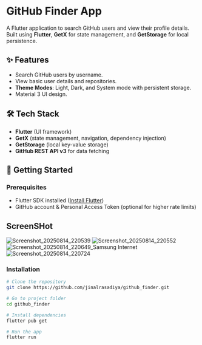 # GitHub Finder App

A Flutter application to search GitHub users and view their profile details.  
Built using **Flutter**, **GetX** for state management, and **GetStorage** for local persistence.

## ✨ Features
- Search GitHub users by username.
- View basic user details and repositories.
- **Theme Modes**: Light, Dark, and System mode with persistent storage.
- Material 3 UI design.

## 🛠️ Tech Stack
- **Flutter** (UI framework)
- **GetX** (state management, navigation, dependency injection)
- **GetStorage** (local key-value storage)
- **GitHub REST API v3** for data fetching

## 🚀 Getting Started

### Prerequisites
- Flutter SDK installed ([Install Flutter](https://docs.flutter.dev/get-started/install))
- GitHub account & Personal Access Token (optional for higher rate limits)

## ScreenSHot
![Screenshot_20250814_220539](https://github.com/user-attachments/assets/9d83d204-0e7c-4403-956f-33b7c4a6b44e)
![Screenshot_20250814_220552](https://github.com/user-attachments/assets/846b1e88-7296-446e-890e-7e1f97f641cd)
![Screenshot_20250814_220649_Samsung Internet](https://github.com/user-attachments/assets/86544241-cde9-476f-bf37-71787256ceb9)
![Screenshot_20250814_220724](https://github.com/user-attachments/assets/ab1779ba-d35c-405b-9c5a-287296ba18dc)

### Installation
```bash
# Clone the repository
git clone https://github.com/jinalrasadiya/github_finder.git

# Go to project folder
cd github_finder

# Install dependencies
flutter pub get

# Run the app
flutter run







